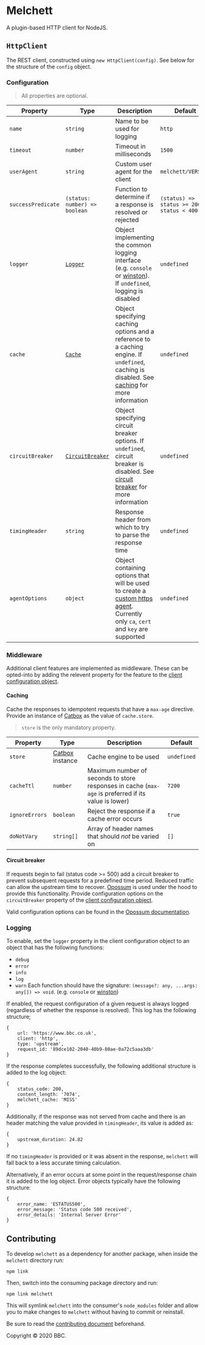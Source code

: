 # Melchett

A plugin-based HTTP client for NodeJS.

## `HttpClient`
The REST client, constructed using `new HttpClient(config)`. See below for the structure of the `config` object.

### Configuration
> All properties are optional.

Property | Type | Description | Default
---|---|---|---
`name` | `string` | Name to be used for logging | `http`
`timeout` | `number` | Timeout in milliseconds | `1500`
`userAgent` | `string` | Custom user agent for the client | `melchett/VERSION`
`successPredicate` | `(status: number) => boolean` | Function to determine if a response is resolved or rejected | `(status) => status >= 200 && status < 400`
`logger` | [`Logger`](#logging) | Object implementing the common logging interface (e.g. `console` or [winston](https://github.com/winstonjs/winston#readme)). If `undefined`, logging is disabled | `undefined`
`cache` | [`Cache`](#caching) | Object specifying caching options and a reference to a caching engine. If `undefined`, caching is disabled. See [caching](#caching) for more information | `undefined`
`circuitBreaker` | [`CircuitBreaker`](#circuit-breaker) | Object specifying circuit breaker options. If `undefined`, circuit breaker is disabled. See [circuit breaker](#circuit-breaker) for more information | `undefined`
`timingHeader` | `string` | Response header from which to try to parse the response time | `undefined`
`agentOptions` | `object` | Object containing options that will be used to create a [custom https agent](https://nodejs.org/api/https.html). Currently only `ca`, `cert` and `key` are supported | `undefined`

### Middleware
Additional client features are implemented as middleware. These can be opted-into by adding the relevent property for the feature to the [client configuration object](#configuration).

#### Caching
Cache the responses to idempotent requests that have a `max-age` directive. Provide an instance of [Catbox](https://github.com/hapijs/catbox#readme) as the value of `cache.store`.

> `store` is the only mandatory property.

Property | Type | Description | Default
---|---|---|---
`store` | [Catbox](https://github.com/hapijs/catbox#readme) instance | Cache engine to be used | `undefined`
`cacheTtl` | `number` | Maximum number of seconds to store responses in cache (`max-age` is preferred if its value is lower) | `7200`
`ignoreErrors` | `boolean` | Reject the response if a cache error occurs | `true`
`doNotVary` | `string[]` | Array of header names that should _not_ be varied on |  `[]`

#### Circuit breaker
If requests begin to fail (status code >= 500) add a circuit breaker to prevent subsequent requests for a predefined time period. Reduced traffic can allow the upstream time to recover. [Opossum](https://github.com/nodeshift/opossum) is used under the hood to provide this functionality. Provide configuration options on the `circuitBreaker` property of the [client configuration object](#configuration).

Valid configuration options can be found in the [Opossum documentation](https://nodeshift.dev/opossum/#circuitbreaker).

### Logging
To enable, set the `logger` property in the client configuration object to an object that has the following functions:
* `debug`
* `error`
* `info`
* `log`
* `warn`
Each function should have the signature: `(message?: any, ...args: any[]) => void`. (e.g. `console` or [winston](https://github.com/winstonjs/winston#readme))

If enabled, the request configuration of a given request is always logged (regardless of whether the response is resolved). This log has the following structure;
```
{
    url: 'https://www.bbc.co.uk',
    client: 'http',
    type: 'upstream',
    request_id: '89dce102-2040-40b9-80ae-0a72c5aaa3db'
}
```

If the response completes successfully, the following additional structure is added to the log object:
```
{
    status_code: 200,
    content_length: '7074',
    melchett_cache: 'MISS'
}
```

Additionally, if the response was not served from cache and there is an header matching the value provided in `timingHeader`, its value is added as:
```
{
    upstream_duration: 24.82
}
```
If no `timingHeader` is provided or it was absent in the response, `melchett` will fall back to a less accurate timing calculation.

Alternatively, if an error occurs at some point in the request/response chain it is added to the log object. Error objects typically have the following structure:
```
{
    error_name: 'ESTATUS500',
    error_message: 'Status code 500 received',
    error_details: 'Internal Server Error'
}
```

## Contributing
To develop `melchett` as a dependency for another package, when inside the `melchett` directory run:
```
npm link
```

Then, switch into the consuming package directory and run:
```
npm link melchett
```

This will symlink `melchett` into the consumer's `node_modules` folder and allow you to make changes to `melchett` without having to commit or reinstall.

Be sure to read the [contributing document](./CONTRIBUTING.md) beforehand.

Copyright © 2020 BBC.
